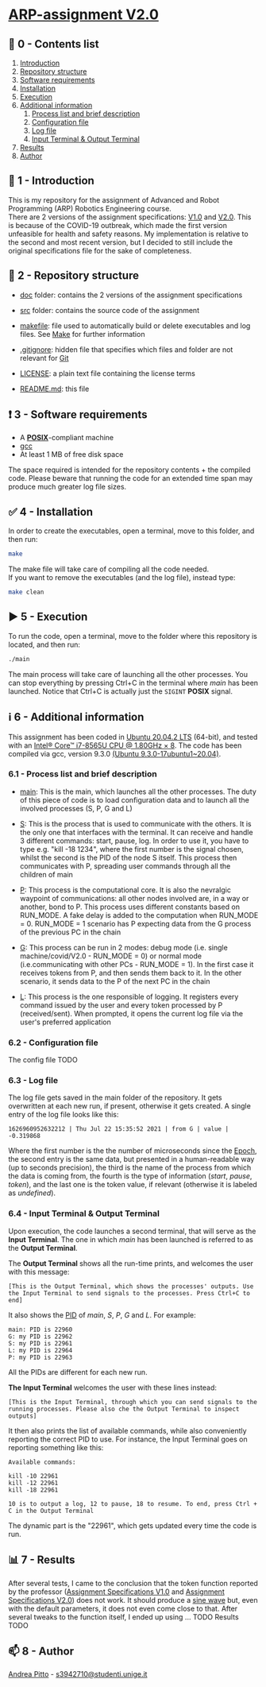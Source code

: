 # [ARP-assignment V2.0](https://github.com/andreabradpitto/ARP-assignment)

## 📑 0 - Contents list

1. [Introduction](https://github.com/andreabradpitto/ARP-assignment/blob/main/README.md#-1---introduction)
2. [Repository structure](https://github.com/andreabradpitto/ARP-assignment/blob/main/README.md#-2---repository-structure)
3. [Software requirements](https://github.com/andreabradpitto/ARP-assignment/blob/main/README.md#-3---software-requirements)
4. [Installation](https://github.com/andreabradpitto/ARP-assignment/blob/main/README.md#-4---installation)
5. [Execution](https://github.com/andreabradpitto/ARP-assignment/blob/main/README.md#%EF%B8%8F-5---execution)
6. [Additional information](https://github.com/andreabradpitto/ARP-assignment/blob/main/README.md#%E2%84%B9%EF%B8%8F-6---additional-information)
    1. [Process list and brief description](https://github.com/andreabradpitto/ARP-assignment#61---process-list-and-brief-description)
    2. [Configuration file](https://github.com/andreabradpitto/ARP-assignment#62---configuration-file)
    3. [Log file](https://github.com/andreabradpitto/ARP-assignment#63---log-file)
    4. [Input Terminal & Output Terminal](https://github.com/andreabradpitto/ARP-assignment#64---input-terminal--output-terminal)
7. [Results](https://github.com/andreabradpitto/ARP-assignment/blob/main/README.md#-7---results)
8. [Author](https://github.com/andreabradpitto/ARP-assignment/blob/main/README.md#-8---author)

## 📛 1 - Introduction

This is my repository for the assignment of Advanced and Robot Programming (ARP) Robotics Engineering course.  
There are 2 versions of the assignment specifications: [V1.0](doc/Assignment%20Specifications%20V1.0.pdf) and
[V2.0](doc/Assignment%20Specifications%20V2.0.pdf). This is because of the COVID-19 outbreak, which made the
first version unfeasible for health and safety reasons. My implementation is relative to the second and most
recent version, but I decided to still include the original specifications file for the sake of completeness.

## 📂 2 - Repository structure

- [doc](doc) folder: contains the 2 versions of the assignment specifications

- [src](src) folder: contains the source code of the assignment

- [makefile](makefile): file used to automatically build or delete executables and log files. See [Make](https://en.wikipedia.org/wiki/Make_(software)) for further information

- [.gitignore](.gitignore): hidden file that specifies which files and folder are not relevant for [Git](https://git-scm.com/)

- [LICENSE](LICENSE): a plain text file containing the license terms

- [README.md](README.md): this file

## ❗ 3 - Software requirements

- A [**POSIX**](https://en.wikipedia.org/wiki/POSIX)-compliant machine
- [gcc](https://gcc.gnu.org/)
- At least 1 MB of free disk space

The space required is intended for the repository contents + the compiled code. Please beware that running the code for an extended time span may produce much greater log file sizes.

## ✅ 4 - Installation

In order to create the executables, open a terminal, move to this folder, and then run:

```bash
make
```

The make file will take care of compiling all the code needed.  
If you want to remove the executables (and the log file), instead type:

```bash
make clean
```

## ▶️ 5 - Execution

To run the code, open a terminal, move to the folder where this repository is located, and then run:

```bash
./main
```

The main process will take care of launching all the other processes. You can stop everything by pressing Ctrl+C in the terminal where *main* has been launched. Notice that Ctrl+C is actually just the `SIGINT` **POSIX** signal.

## ℹ️ 6 - Additional information

This assignment has been coded in [Ubuntu 20.04.2 LTS](https://releases.ubuntu.com/20.04/) (64-bit), and tested with an [Intel® Core™ i7-8565U CPU @ 1.80GHz × 8](https://ark.intel.com/content/www/us/en/ark/products/149091/intel-core-i7-8565u-processor-8m-cache-up-to-4-60-ghz.html). The code has been compiled via gcc, version 9.3.0 [(Ubuntu 9.3.0-17ubuntu1~20.04)](https://packages.ubuntu.com/focal/gcc-9).

### 6.1 - Process list and brief description

- [main](src/main.c): This is the main, which launches all the other processes. The duty of this piece of code
is to load configuration data and to launch all the involved processes (S, P, G and L)

- [S](src/S.c): This is the process that is used to communicate with the others. It is the only one that interfaces with the terminal.
It can receive and handle 3 different commands: start, pause, log. In order to use it, you have to type e.g. "kill -18 1234",
where the first number is the signal chosen, whilst the second is the PID of the node S itself.
This process then communicates with P, spreading user commands through all the children of main

- [P](src/P.c): This process is the computational core. It is also the nevralgic waypoint of communications:
all other nodes involved are, in a way or another, bond to P. This process uses different constants
based on RUN_MODE. A fake delay is added to the computation when RUN_MODE = 0. RUN_MODE = 1 scenario
has P expecting data from the G process of the previous PC in the chain

- [G](src/G.c): This process can be run in 2 modes: debug mode (i.e. single machine/covid/V2.0 - RUN_MODE = 0) or
normal mode (i.e.communicating with other PCs - RUN_MODE = 1). In the first case it receives tokens
from P, and then sends them back to it. In the other scenario, it sends data to the P of the next PC in the chain

- [L](src/L.c): This process is the one responsible of logging. It registers every command issued by the user
and every token processed by P (received/sent). When prompted, it opens the current log file via the user's preferred application

### 6.2 - Configuration file

The config file TODO

### 6.3 - Log file

The log file gets saved in the main folder of the repository. It gets overwritten at each new run, if present, otherwise it gets created. A single entry of the log file looks like this:

```text
1626960952632212 | Thu Jul 22 15:35:52 2021 | from G | value | -0.319868
```

Where the first number is the the number of microseconds since the [Epoch](https://man7.org/linux/man-pages/man2/time.2.html), the second entry is the same data, but presented in a human-readable way (up to seconds precision), the third is the name of the process from which the data is coming from, the fourth is the type of information (*start*, *pause*, *token*), and the last one is the token value, if relevant (otherwise it is labeled as *undefined*).

### 6.4 - Input Terminal & Output Terminal

Upon execution, the code launches a second terminal, that will serve as the **Input Terminal**. The one in which *main* has been launched
is referred to as the **Output Terminal**.

The **Output Terminal** shows all the run-time prints, and welcomes the user with this message:

```console
[This is the Output Terminal, which shows the processes' outputs. Use the Input Terminal to send signals to the processes. Press Ctrl+C to end]
```

It also shows the [PID](https://en.wikipedia.org/wiki/Process_identifier) of *main*, *S*, *P*, *G* and *L*. For example:

```console
main: PID is 22960
G: my PID is 22962
S: my PID is 22961
L: my PID is 22964
P: my PID is 22963
```

All the PIDs are different for each new run.

**The Input Terminal** welcomes the user with these lines instead:

```console
[This is the Input Terminal, through which you can send signals to the running processes. Please also che the Output Terminal to inspect outputs]
```

It then also prints the list of available commands, while also conveniently reporting the correct PID to use. For instance, the Input Terminal goes on reporting something like this:

```console
Available commands:

kill -10 22961
kill -12 22961
kill -18 22961

10 is to output a log, 12 to pause, 18 to resume. To end, press Ctrl + C in the Output Terminal
```

The dynamic part is the "22961", which gets updated every time the code is run.

## 📊 7 - Results

After several tests, I came to the conclusion that the token function reported by the professor ([Assignment Specifications V1.0](doc/Assignment%20Specifications%20V1.0.pdf) and [Assignment Specifications V2.0](doc/Assignment%20Specifications%20V2.0.pdf)) does not work.
It should produce a [sine wave](https://en.wikipedia.org/wiki/Sine) but, even with the default parameters, it does not even come close to that.
After several tweaks to the function itself, I ended up using ... TODO
Results TODO

## 📫 8 - Author

[Andrea Pitto](https://github.com/andreabradpitto) - s3942710@studenti.unige.it
